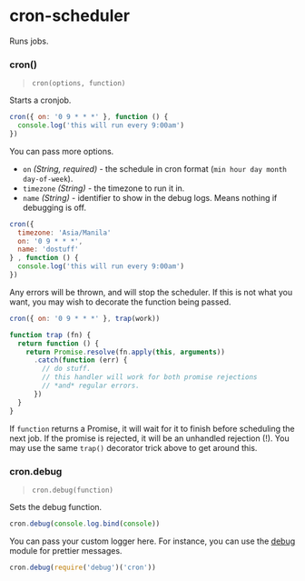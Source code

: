 # cron-scheduler

Runs jobs.

### cron()
> `cron(options, function)`

Starts a cronjob.

```js
cron({ on: '0 9 * * *' }, function () {
  console.log('this will run every 9:00am')
})
```

You can pass more options.

- `on` *(String, required)* - the schedule in cron format (`min hour day
  month day-of-week`).
- `timezone` *(String)* - the timezone to run it in.
- `name` *(String)* - identifier to show in the debug logs. Means nothing
  if debugging is off.

```js
cron({
  timezone: 'Asia/Manila'
  on: '0 9 * * *',
  name: 'dostuff'
} , function () {
  console.log('this will run every 9:00am')
})
```

Any errors will be thrown, and will stop the scheduler. If this is not
what you want, you may wish to decorate the function being passed.

```js
cron({ on: '0 9 * * *' }, trap(work))

function trap (fn) {
  return function () {
    return Promise.resolve(fn.apply(this, arguments))
      .catch(function (err) {
        // do stuff.
        // this handler will work for both promise rejections
        // *and* regular errors.
      })
  }
}
```

If `function` returns a Promise, it will wait for it to finish before
scheduling the next job. If the promise is rejected, it will be an unhandled
rejection (!). You may use the same `trap()` decorator trick above to get
around this.

### cron.debug

> `cron.debug(function)`

Sets the debug function.

```js
cron.debug(console.log.bind(console))
```

You can pass your custom logger here. For instance, you can use the [debug][] module for prettier messages.

```js
cron.debug(require('debug')('cron'))
```

[debug]: https://www.npmjs.com/package/debug
